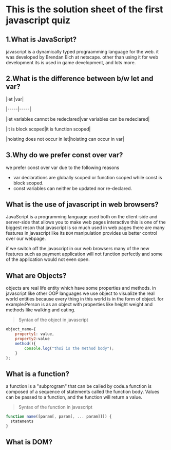 # This is the solution sheet of the first javascript quiz

## 1.What is JavaScript?

javascript is a dynamically typed prograamming language for the web. it was developed by Brendan Eich at netscape.
other than using it for web development its is used in game development, and lots more.

## 2.What is the difference between b/w let and var?

|let |var|

|-----|-----|

|let variables cannot be redeclared|var variables can be redeclared|

|it is block scoped|it is function scoped|

|hoisting does not occur in let|hoisting can occur in var|

## 3.Why do we prefer const over var?

we prefer const over var due to the following reasons

- var declarations are globally scoped or function scoped while const is block scoped.
- const variables can neither be updated nor re-declared.

## What is the use of javascript in web browsers?

JavaScript is a programming language used both on the client-side and server-side that allows you to make web pages interactive this is one of the biggest reson that javascript is so much used in web pages there are many features in javascript like its `DOM` manipulation provides us better control over our webpage.

if we switch off the javascript in our web browsers many of the new features such as payment application will not function perfectly and some of the application would not even open.

## What are Objects?

objects are real life entity which have some properties and methods.
in javascript like other OOP languages we use object to visualize the real world entities because every thing in this world is in the form of object. for example:Person is as an object with properties like height weight and methods like walking and eating.

> Syntax of the object in javascript

```JavaScript
object_name={
    property1: value,
    property2:value
    method(){
        console.log("thsi is the method body");
    }
};
```

## What is a function?

a function is a "subprogram" that can be called by code.a function is composed of a sequence of statements called the function body. Values can be passed to a function, and the function will return a value.

> Syntax of the function in javascript

```JavaScript
function name([param[, param[, ... param]]]) {
  statements
}
```

## What is DOM?
